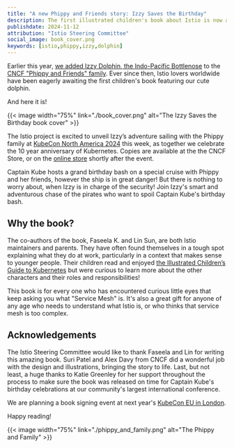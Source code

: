 ```yaml
---
title: "A new Phippy and Friends story: Izzy Saves the Birthday"
description: The first illustrated children's book about Istio is now available.
publishdate: 2024-11-12
attribution: "Istio Steering Committee"
social_image: book_cover.png
keywords: [istio,phippy,izzy,dolphin]
---
```


Earlier this year, [we added Izzy Dolphin, the Indo-Pacific Bottlenose](/blog/2024/istio-phippy/) to the [CNCF "Phippy and Friends" family](https://www.cncf.io/phippy/). Ever since then, Istio lovers worldwide have been eagerly awaiting the first children's book featuring our cute dolphin.

And here it is!

{{< image width="75%"
    link="./book_cover.png"
    alt="The Izzy Saves the Birthday book cover"
    >}}

The Istio project is excited to unveil Izzy’s adventure sailing with the Phippy family at [KubeCon North America 2024](https://events.linuxfoundation.org/kubecon-cloudnativecon-north-america/) this week, as together we celebrate the 10 year anniversary of Kubernetes. Copies are available at the the CNCF Store, or on the [online store](https://store.cncf.io) shortly after the event.

Captain Kube hosts a grand birthday bash on a special cruise with Phippy and her friends, however the ship is in great danger! But there is nothing to worry about, when Izzy is in charge of the security! Join Izzy's smart and adventurous chase of the pirates who want to spoil Captain Kube's birthday bash.

## Why the book?

The co-authors of the book, Faseela K. and Lin Sun, are both Istio maintainers and parents. They have often found themselves in a tough spot explaining what they do at work, particularly in a context that makes sense to younger people. Their children read and enjoyed [the Illustrated Children’s Guide to Kubernetes](https://www.cncf.io/phippy/the-childrens-illustrated-guide-to-kubernetes/) but were curious to learn more about the other  characters and their roles and responsibilities!

This book is for every one who has encountered curious little eyes that keep asking you what "Service Mesh" is. It's also a great gift for anyone of any age who needs to understand what Istio is, or who thinks that service mesh is too complex.

## Acknowledgements

The Istio Steering Committee would like to thank Faseela and Lin for writing this amazing book. Suri Patel and Alex Davy from CNCF did a wonderful job with the design and illustrations, bringing the story to life. Last, but not least, a huge thanks to Katie Greenley for her support throughout the process to make sure the book was released on time for Captain Kube's birthday celebrations at our community's largest international conference.

We are planning a book signing event at next year's [KubeCon EU in London](https://events.linuxfoundation.org/kubecon-cloudnativecon-europe/).

Happy reading!

{{< image width="75%"
    link="./phippy_and_family.png"
    alt="The Phippy and Family"
    >}}
